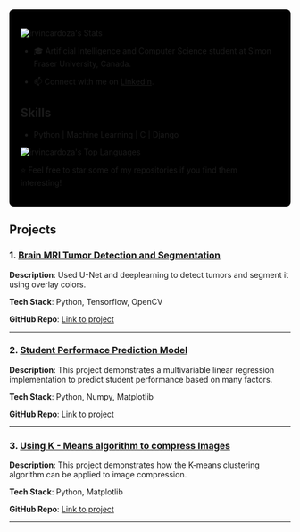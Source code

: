 <div style="background-color: black; padding: 20px; border-radius: 8px;">



![irvincardoza's Stats](https://github-readme-stats.vercel.app/api?username=irvincardoza&theme=vue-dark&show_icons=true&hide_border=true&count_private=true)



- 🎓 Artificial Intelligence and Computer Science student at Simon Fraser University, Canada.

- 📫 Connect with me on [LinkedIn](https://www.linkedin.com/in/irvin-cardoza-286b34281/).


## Skills

- Python | Machine Learning | C | Django
  

![irvincardoza's Top Languages](https://github-readme-stats.vercel.app/api/top-langs/?username=irvincardoza&theme=vue-dark&show_icons=true&hide_border=true&layout=compact)


⭐️ Feel free to star some of my repositories if you find them interesting!

</div>


## Projects

### 1. [Brain MRI Tumor Detection and Segmentation](#)
**Description**: Used U-Net and deeplearning to detect tumors and segment it using overlay colors.  

**Tech Stack**: Python, Tensorflow, OpenCV

**GitHub Repo**: [Link to project](https://github.com/irvincardoza/brain-MRI-segmentation)

---

### 2. [Student Performace Prediction Model](#)
**Description**: This project demonstrates a multivariable linear regression implementation to predict student performance based on many factors. 

**Tech Stack**: Python, Numpy, Matplotlib 

**GitHub Repo**: [Link to project](https://github.com/irvincardoza/Machine-learning-projects/tree/main/multiVariable)

---

### 3. [Using K - Means algorithm to compress Images](#)
**Description**: This project demonstrates how the K-means clustering algorithm can be applied to image compression.

**Tech Stack**: Python, Matplotlib 

**GitHub Repo**: [Link to project](https://github.com/irvincardoza/K-means-algorithm-image-resize)

---



